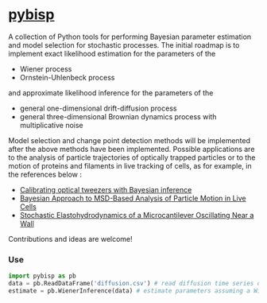 [pybisp](http://nbviewer.ipython.org/github/ronojoy/pybisp/tree/master/)
======

A collection of Python tools for performing Bayesian parameter estimation and model selection for stochastic processes. The initial roadmap is to implement exact likelihood estimation for the parameters of the 

* Wiener process
* Ornstein-Uhlenbeck process

and approximate likelihood inference for the parameters of the

* general one-dimensional drift-diffusion process
* general three-dimensional Brownian dynamics process with multiplicative noise

Model selection and change point detection methods will be implemented after the above methods have been implemented. Possible applications are to the analysis of particle trajectories of optically trapped particles or to the motion of proteins and filaments in live tracking of cells, as for example, in the references below :

* [Calibrating optical tweezers with Bayesian inference](https://www.opticsinfobase.org/oe/fulltext.cfm?uri=oe-21-25-31578&id=276088)
* [Bayesian Approach to MSD-Based Analysis of Particle Motion in Live Cells](http://www.cell.com/biophysj/abstract/S0006-3495%2812%2900718-7)
* [Stochastic Elastohydrodynamics of a Microcantilever Oscillating Near a Wall ](http://journals.aps.org/prl/abstract/10.1103/PhysRevLett.96.050801)

Contributions and ideas are welcome!

### Use

```python
import pybisp as pb
data = pb.ReadDataFrame('diffusion.csv') # read diffusion time series data from csv
estimate = pb.WienerInference(data) # estimate parameters assuming a Wiener process
```
